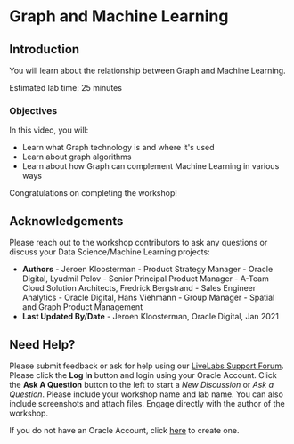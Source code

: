 # Graph and Machine Learning

## Introduction

You will learn about the relationship between Graph and Machine Learning.

Estimated lab time: 25 minutes

[](youtube:emKJNmNaPDo)

### Objectives

In this video, you will:
* Learn what Graph technology is and where it's used
* Learn about graph algorithms
* Learn about how Graph can complement Machine Learning in various ways

Congratulations on completing the workshop!

## Acknowledgements
Please reach out to the workshop contributors to ask any questions or discuss your Data Science/Machine Learning projects:
* **Authors** - Jeroen Kloosterman - Product Strategy Manager - Oracle Digital, Lyudmil Pelov - Senior Principal Product Manager - A-Team Cloud Solution Architects, Fredrick Bergstrand - Sales Engineer Analytics - Oracle Digital, Hans Viehmann - Group Manager - Spatial and Graph Product Management
* **Last Updated By/Date** - Jeroen Kloosterman, Oracle Digital, Jan 2021

## Need Help?
Please submit feedback or ask for help using our [LiveLabs Support Forum](https://community.oracle.com/tech/developers/categories/livelabsdiscussions). Please click the **Log In** button and login using your Oracle Account. Click the **Ask A Question** button to the left to start a *New Discussion* or *Ask a Question*.  Please include your workshop name and lab name.  You can also include screenshots and attach files.  Engage directly with the author of the workshop.

If you do not have an Oracle Account, click [here](https://profile.oracle.com/myprofile/account/create-account.jspx) to create one.
